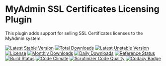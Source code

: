 # MyAdmin SSL Certificates Licensing Plugin

This plugin adds support for selling SSL Certificates licenses to the MyAdmin system

[![Latest Stable Version](https://poser.pugx.org/detain/myadmin-ssl-licensing/version)](https://packagist.org/packages/detain/myadmin-ssl-licensing)
[![Total Downloads](https://poser.pugx.org/detain/myadmin-ssl-licensing/downloads)](https://packagist.org/packages/detain/myadmin-ssl-licensing)
[![Latest Unstable Version](https://poser.pugx.org/detain/myadmin-ssl-licensing/v/unstable)](//packagist.org/packages/detain/myadmin-ssl-licensing)
[![License](https://poser.pugx.org/detain/myadmin-ssl-licensing/license)](https://packagist.org/packages/detain/myadmin-ssl-licensing)
[![Monthly Downloads](https://poser.pugx.org/detain/myadmin-ssl-licensing/d/monthly)](https://packagist.org/packages/detain/myadmin-ssl-licensing)
[![Daily Downloads](https://poser.pugx.org/detain/myadmin-ssl-licensing/d/daily)](https://packagist.org/packages/detain/myadmin-ssl-licensing)
[![Reference Status](https://www.versioneye.com/php/detain:myadmin-ssl-licensing/reference_badge.svg?style=flat)](https://www.versioneye.com/php/detain:myadmin-ssl-licensing/references)
[![Build Status](https://travis-ci.org/detain/myadmin-ssl-licensing.svg?branch=master)](https://travis-ci.org/detain/myadmin-ssl-licensing)
[![Code Climate](https://codeclimate.com/github/detain/myadmin-ssl-licensing/badges/gpa.svg)](https://codeclimate.com/github/detain/myadmin-ssl-licensing)
[![Scrutinizer Code Quality](https://scrutinizer-ci.com/g/detain/myadmin-ssl-licensing/badges/quality-score.png?b=master)](https://scrutinizer-ci.com/g/detain/myadmin-ssl-licensing/?branch=master)
[![Codacy Badge](https://api.codacy.com/project/badge/Grade/dcfdb555bf234afabceb40728959280b)](https://www.codacy.com/app/detain/myadmin-ssl-licensing)
